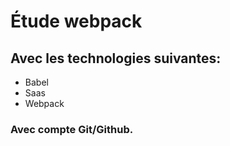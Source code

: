 # Étude webpack

## Avec les technologies suivantes:

- Babel
- Saas
- Webpack

### Avec compte Git/Github.

